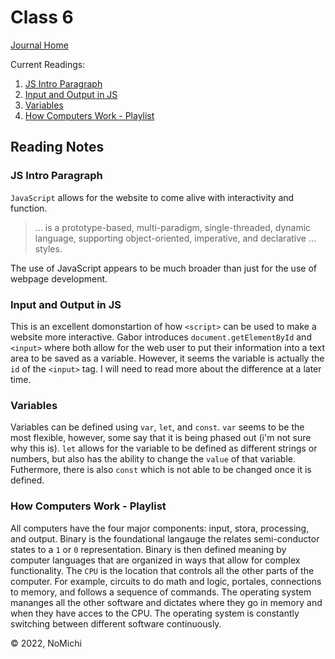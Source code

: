 # Class 6

[Journal Home](README.md)

Current Readings:

1. [JS Intro Paragraph](https://developer.mozilla.org/en-US/docs/Web/JavaScript)
2. [Input and Output in JS](https://code-maven.com/input-output-in-plain-javascript)
3. [Variables](https://www.w3schools.com/js/js_variables.asp)
4. [How Computers Work - Playlist](https://www.youtube.com/playlist?list=PLzdnOPI1iJNcsRwJhvksEo1tJqjIqWbN-)

## Reading Notes

### JS Intro Paragraph

`JavaScript` allows for the website to come alive with interactivity and function.
> ... is a prototype-based, multi-paradigm, single-threaded, dynamic language, supporting object-oriented, imperative, and declarative ... styles.

The use of JavaScript appears to be much broader than just for the use of webpage development. 

### Input and Output in JS

This is an excellent domonstartion of how  `<script>` can be used to make a website more interactive. Gabor introduces `document.getElementById` and `<input>` where both allow for the web user to put their information into a text area to be saved as a variable. However, it seems the variable is actually the `id` of the `<input>` tag. I will need to read more about the difference at a later time.

### Variables

Variables can be defined using `var`, `let`, and `const`. `var` seems to be the most flexible, however, some say that it is being phased out (i'm not sure why this is). `let` allows for the variable to be defined as different strings or numbers, but also has the ability to change the `value` of that variable. Futhermore, there is also `const` which is not able to be changed once it is defined.

### How Computers Work - Playlist

All computers have the four major components: input, stora, processing, and output. Binary is the foundational langauge the relates semi-conductor states to a `1` or `0` representation. Binary is then defined meaning by computer languages that are organized in ways that allow for complex functionality. The `CPU` is the location that controls all the other parts of the computer. For example, circuits to do math and logic, portales, connections to memory, and follows a sequence of commands. The operating system mananges all the other software and dictates where they go in memory and when they have acces to the CPU. The operating system is constantly switching between different software continuously.

&copy; 2022, NoMichi

